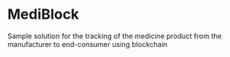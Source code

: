 # MediBlock
Sample solution for the tracking of the medicine product from the manufacturer to end-consumer using blockchain
